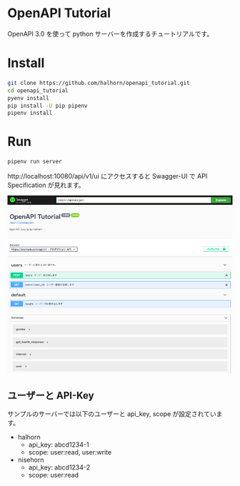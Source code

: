 # OpenAPI Tutorial
OpenAPI 3.0 を使って python サーバーを作成するチュートリアルです。


# Install
```sh
git clone https://github.com/halhorn/openapi_tutorial.git
cd openapi_tutorial
pyenv install
pip install -U pip pipenv
pipenv install
```

# Run
```sh
pipenv run server
```
http://localhost:10080/api/v1/ui にアクセスすると Swagger-UI で API Specification が見れます。

<img src="doc/screen_shot.png" width=720 />

## ユーザーと API-Key
サンプルのサーバーでは以下のユーザーと api_key, scope が設定されています。

- halhorn
    - api_key: abcd1234-1
    - scope: user:read, user:write
- nisehorn
    - api_key: abcd1234-2
    - scope: user:read
